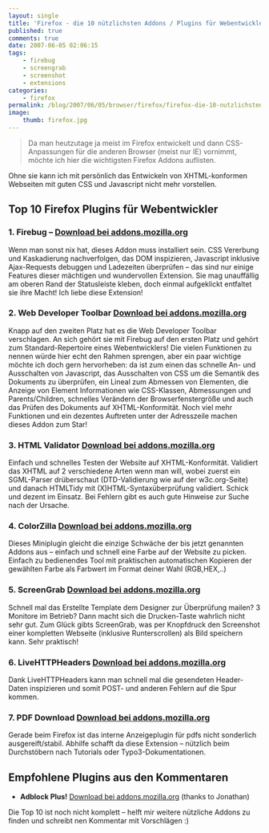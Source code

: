 ```yaml
---
layout: single
title: 'Firefox - die 10 nützlichsten Addons / Plugins für Webentwickler'
published: true
comments: true
date: 2007-06-05 02:06:15
tags:
    - firebug
    - screengrab
    - screenshot
    - extensions
categories:
    - firefox
permalink: /blog/2007/06/05/browser/firefox/firefox-die-10-nutzlichsten-addons-plugins-fur-webentwickler
image:
    thumb: firefox.jpg
---
```

> Da man heutzutage ja meist im Firefox entwickelt und dann CSS-Anpassungen für die anderen Browser (meist nur IE) vornimmt, möchte ich hier die wichtigsten Firefox Addons auflisten.


Ohne sie kann ich mit persönlich das Entwickeln von XHTML-konformen Webseiten mit guten CSS und Javascript nicht mehr vorstellen.

## Top 10 Firefox Plugins für Webentwickler

### 1. Firebug &#8211; [Download bei addons.mozilla.org][1]
  
Wenn man sonst nix hat, dieses Addon muss installiert sein. CSS Vererbung und Kaskadierung nachverfolgen, 
das DOM inspizieren, Javascript inklusive Ajax-Requests debuggen und Ladezeiten überprüfen &#8211; das sind nur
 einige Features dieser mächtigen und wundervollen Extension. Sie mag unauffällig am oberen Rand der Statusleiste 
 kleben, doch einmal aufgeklickt entfaltet sie ihre Macht! Ich liebe diese Extension!

### 2. Web Developer Toolbar [Download bei addons.mozilla.org][2]
  
Knapp auf den zweiten Platz hat es die Web Developer Toolbar verschlagen. An sich gehört sie mit Firebug auf den ersten
 Platz und gehört zum Standard-Repertoire eines Webentwicklers! Die vielen Funktionen zu nennen würde hier echt 
 den Rahmen sprengen, aber ein paar wichtige möchte ich doch gern hervorheben: da ist zum einen das schnelle 
 An- und Ausschalten von Javascript, das Ausschalten von CSS um die Semantik des Dokuments zu überprüfen, 
 ein Lineal zum Abmessen von Elementen, die Anzeige von Element Informationen wie CSS-Klassen, Abmessungen und
  Parents/Children, schnelles Verändern der Browserfenstergröße und auch das Prüfen des Dokuments auf XHTML-Konformität.
   Noch viel mehr Funktionen und ein dezentes Auftreten unter der Adresszeile machen dieses Addon zum Star!
   
### 3. HTML Validator [Download bei addons.mozilla.org][3]
  
Einfach und schnelles Testen der Website auf XHTML-Konformität. Validiert das XHTML auf 2 verschiedene Arten wenn man 
will, wobei zuerst ein SGML-Parser drüberschaut (DTD-Validierung wie auf der w3c.org-Seite) und danach HTMLTidy mit
 (X)HTML-Syntaxüberprüfung validiert. Schick und dezent im Einsatz. Bei Fehlern gibt es auch gute Hinweise zur Suche 
 nach der Ursache.
 
### 4. ColorZilla [Download bei addons.mozilla.org][4]
  
Dieses Miniplugin gleicht die einzige Schwäche der bis jetzt genannten Addons aus &#8211; einfach und schnell eine
 Farbe auf der Website zu picken. Einfach zu bedienendes Tool mit praktischen automatischen Kopieren der gewählten
  Farbe als Farbwert im Format deiner Wahl (RGB,HEX,..)
  
### 5. ScreenGrab [Download bei addons.mozilla.org][5]
  
Schnell mal das Erstellte Template dem Designer zur Überprüfung mailen? 3 Monitore im Betrieb? Dann macht sich
 die Drucken-Taste wahrlich nicht sehr gut. Zum Glück gibts ScreenGrab, was per Knopfdruck den Screenshot einer
  kompletten Webseite (inklusive Runterscrollen) als Bild speichern kann. Sehr praktisch!
  
### 6. LiveHTTPHeaders [Download bei addons.mozilla.org][6]
  
Dank LiveHTTPHeaders kann man schnell mal die gesendeten Header-Daten inspizieren und somit POST- und anderen
 Fehlern auf die Spur kommen.
 
### 7. PDF Download [Download bei addons.mozilla.org][7]
  
Gerade beim Firefox ist das interne Anzeigeplugin für pdfs nicht sonderlich ausgereift/stabil.
 Abhilfe schafft da diese Extension &#8211; nützlich beim Durchstöbern nach Tutorials oder Typo3-Dokumentationen.

## Empfohlene Plugins aus den Kommentaren

* **Adblock Plus!** [Download bei addons.mozilla.org][8]  (thanks to Jonathan)

Die Top 10 ist noch nicht komplett &#8211; helft mir weitere nützliche Addons zu finden und schreibt nen Kommentar mit Vorschlägen :)

 [1]: https://addons.mozilla.org/de/firefox/addon/1843
 [2]: https://addons.mozilla.org/de/firefox/addon/60
 [3]: https://addons.mozilla.org/de/firefox/addon/249 "Addon auf mozilla.org in neuem Fenster öffnen"
 [4]: https://addons.mozilla.org/de/firefox/addon/271
 [5]: https://addons.mozilla.org/de/firefox/addon/1146
 [6]: https://addons.mozilla.org/de/firefox/addon/3829
 [7]: https://addons.mozilla.org/de/firefox/addon/636
 [8]: https://addons.mozilla.org/de/firefox/addon/1865